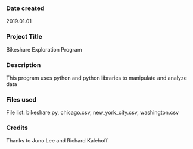 ### Date created
2019.01.01

### Project Title
Bikeshare Exploration Program

### Description
This program uses python and python libraries to manipulate
and analyze data

### Files used
File list: bikeshare.py, chicago.csv, new_york_city.csv, washington.csv

### Credits
Thanks to Juno Lee and Richard Kalehoff.

